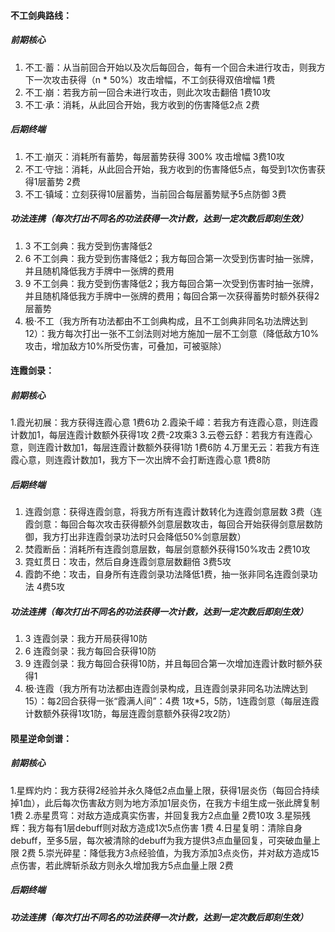 #### 不工剑典路线：
##### 前期核心
1. 不工·蓄：从当前回合开始以及次后每回合，每有一个回合未进行攻击，则我方下一次攻击获得（n * 50%）攻击增幅，不工剑获得双倍增幅 1费
2. 不工·崩：若我方前一回合未进行攻击，则此次攻击翻倍 1费10攻
3. 不工·承：消耗，从此回合开始，我方收到的伤害降低2点 2费
##### 后期终端
1. 不工·崩灭：消耗所有蓄势，每层蓄势获得 300% 攻击增幅 3费10攻
2. 不工·守拙：消耗，从此回合开始，我方收到的伤害降低5点，每受到1次伤害获得1层蓄势 2费
3. 不工·镇域：立刻获得10层蓄势，当前回合每层蓄势赋予5点防御 3费
##### 功法连携（每次打出不同名的功法获得一次计数，达到一定次数后即刻生效）
1. 3 不工剑典：我方受到伤害降低2
2. 6 不工剑典：我方受到伤害降低2；我方每回合第一次受到伤害时抽一张牌，并且随机降低我方手牌中一张牌的费用
3. 9 不工剑典：我方受到伤害降低2；我方每回合第一次受到伤害时抽一张牌，并且随机降低我方手牌中一张牌的费用；每回合第一次获得蓄势时额外获得2层蓄势
4. 极·不工（我方所有功法都由不工剑典构成，且不工剑典非同名功法牌达到12）：我方每次打出一张不工剑法则对地方施加一层不工剑意（降低敌方10%攻击，增加敌方10%所受伤害，可叠加，可被驱除）

#### 连霞剑录：
##### 前期核心
1.霞光初展：我方获得连霞心意 1费6功
2.霞染千嶂：若我方有连霞心意，则连霞计数加1，每层连霞计数额外获得1攻 2费-2攻乘3
3.云卷云舒：若我方有连霞心意，则连霞计数加1，每层连霞计数额外获得1防 1费6防
4.万里无云：若我方有连霞心意，则连霞计数加1，我方下一次出牌不会打断连霞心意 1费8防 
##### 后期终端
1. 连霞剑意：获得连霞剑意，将我方所有连霞计数转化为连霞剑意层数 3费（连霞剑意：每回合每次攻击获得额外剑意层数攻击，每回合开始获得剑意层数防御，我方打出非连霞剑录功法时只会降低50%剑意层数）
2. 焚霞断岳：消耗所有连霞剑意层数，每层剑意额外获得150%攻击 2费10攻
3. 霓虹贯日：攻击，然后自身连霞剑意层数翻倍 3费5攻
4. 霞韵不绝：攻击，自身所有连霞剑录功法降低1费，抽一张非同名连霞剑录功法 4费5攻
##### 功法连携（每次打出不同名的功法获得一次计数，达到一定次数后即刻生效）
1. 3 连霞剑录：我方开局获得10防
2. 6 连霞剑录：我方每回合获得10防
3. 9 连霞剑录：我方每回合获得10防，并且每回合第一次增加连霞计数时额外获得1
4. 极·连霞（我方所有功法都由连霞剑录构成，且连霞剑录非同名功法牌达到15）：每2回合获得一张“霞满人间”：4费 1攻*5，5防，1连霞剑意（每层连霞计数额外获得1攻1防，每层连霞剑意额外获得2攻2防）

#### 陨星逆命剑谱：
##### 前期核心
1.星辉灼灼：我方获得2经验并永久降低2点血量上限，获得1层炎伤（每回合持续掉1血），此后每次伤害敌方则为地方添加1层炎伤，在我方卡组生成一张此牌复制 1费
2.赤星贯穹：对敌方造成真实伤害，并回复我方2点血量 2费10攻
3.星殒残辉：我方每有1层debuff则对敌方造成1次5点伤害 1费
4.日星复明：清除自身debuff，至多5层，每次被清除的debuff为我方提供3点血量回复，可突破血量上限 2费
5.崇光碎星：降低我方3点经验值，为我方添加3点炎伤，并对敌方造成15点伤害，若此牌斩杀敌方则永久增加我方5点血量上限 2费
##### 后期终端
##### 功法连携（每次打出不同名的功法获得一次计数，达到一定次数后即刻生效）
